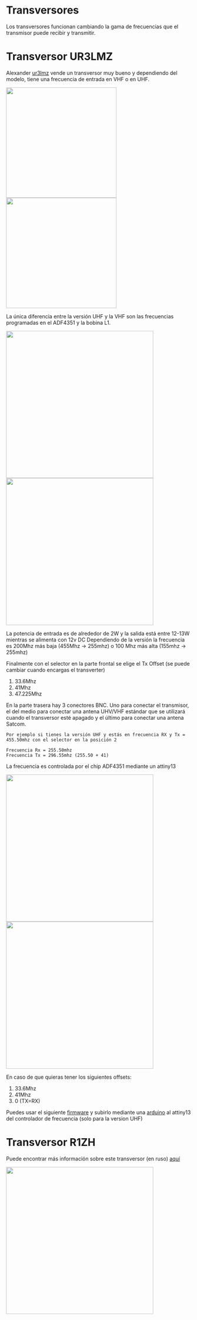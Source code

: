 # Transversores

Los transversores funcionan cambiando la gama de frecuencias que el transmisor puede recibir y transmitir.

# Transversor UR3LMZ

Alexander [ur3lmz](mailto:ur3lmz@gmail.com) vende un transversor muy bueno y dependiendo del modelo, tiene una frecuencia de entrada en VHF o en UHF.

<img height="300" src="/../_img/transverter/transv.jpg" />
<img height="300" src="/../_img/transverter/transv_inside.jpg" />

La única diferencia entre la versión UHF y la VHF son las frecuencias programadas en el ADF4351 y la bobina L1.

<img height="400" src="/../_img/transverter/uhf_diagram.png" />
<img height="400" src="/../_img/transverter/vhf_diagram.png" />

La potencia de entrada es de alrededor de 2W y la salida está entre 12-13W mientras se alimenta con 12v DC
Dependiendo de la versión la frecuencia es 200Mhz más baja (455Mhz -> 255mhz) o 100 Mhz más alta (155mhz -> 255mhz)  

Finalmente con el selector en la parte frontal se elige el Tx Offset (se puede cambiar cuando encargas el transverter)

1. 33.6Mhz
2. 41Mhz
3. 47.225Mhz

En la parte trasera hay 3 conectores BNC. Uno para conectar el transmisor, el del medio para conectar una antena UHV/VHF estándar que se utilizará 
cuando el transversor esté apagado y el último para conectar una antena Satcom.

```
Por ejemplo si tienes la versión UHF y estás en frecuencia RX y Tx = 455.50mhz con el selector en la posición 2

Frecuencia Rx = 255.50mhz
Frecuencia Tx = 296.55mhz (255.50 + 41)
```

La frecuencia es controlada por el chip ADF4351 mediante un attiny13

<img height="400" src="/../_img/transverter/adf.jpg" />
<img height="400" src="/../_img/transverter/adf_pinout.jpg" />

En caso de que quieras tener los siguientes offsets:
1. 33.6Mhz
2. 41Mhz
3. 0 (TX=RX)

Puedes usar el siguiente [firmware](https://satcomradio.github.io/_files/sint13.hex) y subirlo mediante una 
[arduino](https://ecetechprojects.wordpress.com/2011/08/06/arduino-upload-hex-files-to-attiny85-using-your-arduino-and-avrdude/) 
al attiny13 del controlador de frecuencia (solo para la version UHF)

# Transversor R1ZH

Puede encontrar más información sobre este transversor (en ruso) [aquí](http://r1zh.ru/satcom3/satcom3.htm)

<img height="400" src="/../_img/transverter/r1zh_diagram.png" />